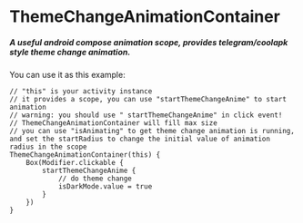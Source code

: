 # ThemeChangeAnimationContainer
##### A useful android compose animation scope, provides telegram/coolapk style theme change animation.
You can use it as this example:
```
// "this" is your activity instance
// it provides a scope, you can use "startThemeChangeAnime" to start animation
// warning: you should use " startThemeChangeAnime" in click event!
// ThemeChangeAnimationContainer will fill max size
// you can use "isAnimating" to get theme change animation is running, and set the startRadius to change the initial value of animation radius in the scope
ThemeChangeAnimationContainer(this) {
    Box(Modifier.clickable {
        startThemeChangeAnime {
            // do theme change
            isDarkMode.value = true
        }
    })
}
```
